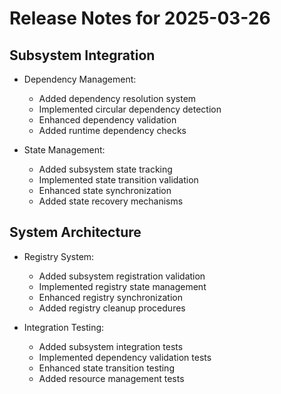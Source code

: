 # Release Notes for 2025-03-26

## Subsystem Integration

- Dependency Management:
  - Added dependency resolution system
  - Implemented circular dependency detection
  - Enhanced dependency validation
  - Added runtime dependency checks

- State Management:
  - Added subsystem state tracking
  - Implemented state transition validation
  - Enhanced state synchronization
  - Added state recovery mechanisms

## System Architecture

- Registry System:
  - Added subsystem registration validation
  - Implemented registry state management
  - Enhanced registry synchronization
  - Added registry cleanup procedures

- Integration Testing:
  - Added subsystem integration tests
  - Implemented dependency validation tests
  - Enhanced state transition testing
  - Added resource management tests